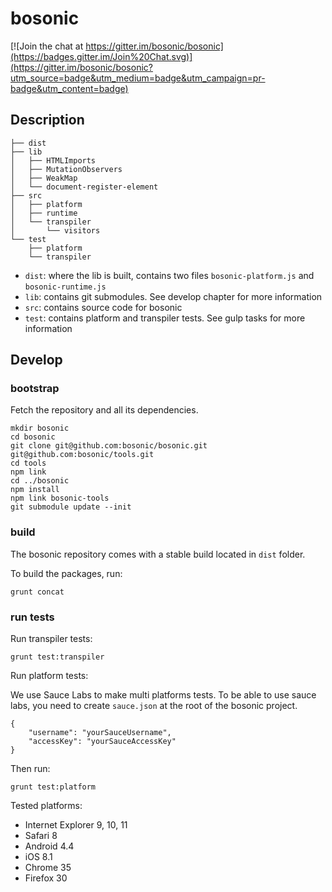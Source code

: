 # bosonic

[![Join the chat at https://gitter.im/bosonic/bosonic](https://badges.gitter.im/Join%20Chat.svg)](https://gitter.im/bosonic/bosonic?utm_source=badge&utm_medium=badge&utm_campaign=pr-badge&utm_content=badge)

## Description

```
├── dist
├── lib
│   ├── HTMLImports
│   ├── MutationObservers
│   ├── WeakMap
│   └── document-register-element
├── src
│   ├── platform
│   ├── runtime
│   └── transpiler
│       └── visitors
└── test
    ├── platform
    └── transpiler
```

- `dist`: where the lib is built, contains two files `bosonic-platform.js` and `bosonic-runtime.js`
- `lib`: contains git submodules. See develop chapter for more information
- `src`: contains source code for bosonic
- `test`: contains platform and transpiler tests. See gulp tasks for more information

## Develop

### bootstrap

Fetch the repository and all its dependencies.

```
mkdir bosonic
cd bosonic
git clone git@github.com:bosonic/bosonic.git
git@github.com:bosonic/tools.git
cd tools
npm link
cd ../bosonic
npm install
npm link bosonic-tools
git submodule update --init
```

### build

The bosonic repository comes with a stable build located in `dist` folder.

To build the packages, run:

```
grunt concat
```

### run tests

Run transpiler tests:

```
grunt test:transpiler
```

Run platform tests:

We use Sauce Labs to make multi platforms tests. To be able to use sauce labs, you need to create `sauce.json` at the root of the bosonic project.

```
{
    "username": "yourSauceUsername",
    "accessKey": "yourSauceAccessKey"
}
```

Then run:

```
grunt test:platform
```

Tested platforms:

- Internet Explorer 9, 10, 11
- Safari 8
- Android 4.4
- iOS 8.1
- Chrome 35
- Firefox 30
